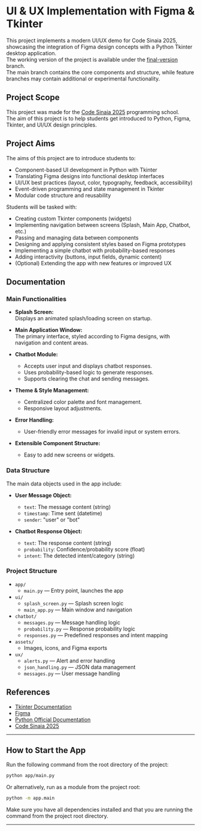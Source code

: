UI & UX Implementation with Figma & Tkinter
===========================================

This project implements a modern UI/UX demo for Code Sinaia 2025, showcasing the integration of Figma design concepts with a Python Tkinter desktop application.  
The working version of the project is available under the [final-version](https://github.com/inproted/CodeSinaia-2025) branch.  
The main branch contains the core components and structure, while feature branches may contain additional or experimental functionality.

## Project Scope

This project was made for the [Code Sinaia 2025](https://sites.google.com/view/codesinaia/home) programming school.  
The aim of this project is to help students get introduced to Python, Figma, Tkinter, and UI/UX design principles.

## Project Aims

The aims of this project are to introduce students to:
- Component-based UI development in Python with Tkinter
- Translating Figma designs into functional desktop interfaces
- UI/UX best practices (layout, color, typography, feedback, accessibility)
- Event-driven programming and state management in Tkinter
- Modular code structure and reusability

Students will be tasked with:
- Creating custom Tkinter components (widgets)
- Implementing navigation between screens (Splash, Main App, Chatbot, etc.)
- Passing and managing data between components
- Designing and applying consistent styles based on Figma prototypes
- Implementing a simple chatbot with probability-based responses
- Adding interactivity (buttons, input fields, dynamic content)
- (Optional) Extending the app with new features or improved UX

## Documentation

### Main Functionalities

- **Splash Screen:**  
  Displays an animated splash/loading screen on startup.

- **Main Application Window:**  
  The primary interface, styled according to Figma designs, with navigation and content areas.

- **Chatbot Module:**  
  - Accepts user input and displays chatbot responses.
  - Uses probability-based logic to generate responses.
  - Supports clearing the chat and sending messages.

- **Theme & Style Management:**  
  - Centralized color palette and font management.
  - Responsive layout adjustments.

- **Error Handling:**  
  - User-friendly error messages for invalid input or system errors.

- **Extensible Component Structure:**  
  - Easy to add new screens or widgets.

### Data Structure

The main data objects used in the app include:

- **User Message Object:**
  - `text`: The message content (string)
  - `timestamp`: Time sent (datetime)
  - `sender`: "user" or "bot"

- **Chatbot Response Object:**
  - `text`: The response content (string)
  - `probability`: Confidence/probability score (float)
  - `intent`: The detected intent/category (string)

### Project Structure

- `app/`
  - `main.py` — Entry point, launches the app
- `ui/`
  - `splash_screen.py` — Splash screen logic
  - `main_app.py` — Main window and navigation
- `chatbot/`
  - `messages.py` — Message handling logic
  - `probability.py` — Response probability logic
  - `responses.py` — Predefined responses and intent mapping
- `assets/`
  - Images, icons, and Figma exports
- `ux/`
  - `alerts.py` — Alert and error handling
  - `json_handling.py` — JSON data management
  - `messages.py` — User message handling

## References

- [Tkinter Documentation](https://docs.python.org/3/library/tkinter.html)
- [Figma](https://www.figma.com/)
- [Python Official Documentation](https://docs.python.org/3/)
- [Code Sinaia 2025](https://sites.google.com/view/codesinaia/home)

---

## How to Start the App

Run the following command from the root directory of the project:

```bash
python app/main.py
```

Or alternatively, run as a module from the project root:

```bash
python -m app.main
```

Make sure you have all dependencies installed and that you are running the command from the project root directory.

---